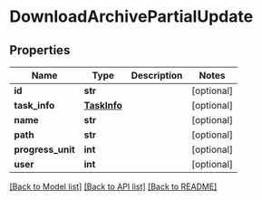 # DownloadArchivePartialUpdate

## Properties

Name | Type | Description | Notes
------------ | ------------- | ------------- | -------------
**id** | **str** |  | [optional] 
**task_info** | [**TaskInfo**](TaskInfo.md) |  | [optional] 
**name** | **str** |  | [optional] 
**path** | **str** |  | [optional] 
**progress_unit** | **int** |  | [optional] 
**user** | **int** |  | [optional] 

[[Back to Model list]](../#documentation-for-models) [[Back to API list]](../#documentation-for-api-endpoints) [[Back to README]](../)


